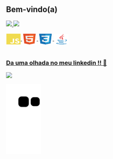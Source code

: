 ## Bem-vindo(a) 

 <div>
   <a href="https://github.com/Kikyx">
   <img height="180em" src="https://github-readme-stats.vercel.app/api?username=Kikyx&show_icons=true&theme=react&include_all_commits=true&count_private=true"/>
   <img height="180em" src="https://github-readme-stats.vercel.app/api/top-langs/?username=Kikyx&layout=compact&langs_count=6&theme=tokyonight"/>

</div>
<div style="display: inline_block"><br>
  <img align="center" alt="Js" height="30" width="40" src="https://raw.githubusercontent.com/devicons/devicon/master/icons/javascript/javascript-plain.svg">
  <img align="center" alt="HTML" height="30" width="40" src="https://raw.githubusercontent.com/devicons/devicon/master/icons/html5/html5-original.svg">
  <img align="center" alt="CSS" height="30" width="40" src="https://raw.githubusercontent.com/devicons/devicon/master/icons/css3/css3-original.svg">
   <img align="center" alt="java" height="30" width="40" src="https://raw.githubusercontent.com/devicons/devicon/master/icons/java/java-original.svg">
</div>
 
 <br>
 
  ### Da uma olhada no meu linkedin !! 💙
 
<div> 
  <a href="https://www.linkedin.com/in/rute-borges-silva/" target="_blank"><img src="https://img.shields.io/badge/-LinkedIn-%230077B5?style=for-the-badge&logo=linkedin&logoColor=white" target="_blank"></a> 
 



  

</div>

<div>
 
  ![Snake animation](https://github.com/Kikyx/Kikyx/blob/output/github-contribution-grid-snake.svg)
 
</div>





